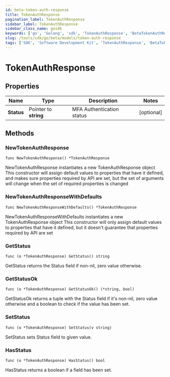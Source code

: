 ```yaml
---
id: beta-token-auth-response
title: TokenAuthResponse
pagination_label: TokenAuthResponse
sidebar_label: TokenAuthResponse
sidebar_class_name: gosdk
keywords: ['go', 'Golang', 'sdk', 'TokenAuthResponse', 'BetaTokenAuthResponse'] 
slug: /tools/sdk/go/beta/models/token-auth-response
tags: ['SDK', 'Software Development Kit', 'TokenAuthResponse', 'BetaTokenAuthResponse']
---
```


# TokenAuthResponse

## Properties

Name | Type | Description | Notes
------------ | ------------- | ------------- | -------------
**Status** | Pointer to **string** | MFA Authentication status | [optional] 

## Methods

### NewTokenAuthResponse

`func NewTokenAuthResponse() *TokenAuthResponse`

NewTokenAuthResponse instantiates a new TokenAuthResponse object
This constructor will assign default values to properties that have it defined,
and makes sure properties required by API are set, but the set of arguments
will change when the set of required properties is changed

### NewTokenAuthResponseWithDefaults

`func NewTokenAuthResponseWithDefaults() *TokenAuthResponse`

NewTokenAuthResponseWithDefaults instantiates a new TokenAuthResponse object
This constructor will only assign default values to properties that have it defined,
but it doesn't guarantee that properties required by API are set

### GetStatus

`func (o *TokenAuthResponse) GetStatus() string`

GetStatus returns the Status field if non-nil, zero value otherwise.

### GetStatusOk

`func (o *TokenAuthResponse) GetStatusOk() (*string, bool)`

GetStatusOk returns a tuple with the Status field if it's non-nil, zero value otherwise
and a boolean to check if the value has been set.

### SetStatus

`func (o *TokenAuthResponse) SetStatus(v string)`

SetStatus sets Status field to given value.

### HasStatus

`func (o *TokenAuthResponse) HasStatus() bool`

HasStatus returns a boolean if a field has been set.


